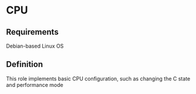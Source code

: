 # CPU



## Requirements
Debian-based Linux OS

## Definition
This role implements basic CPU configuration, such as changing the C state and performance mode
